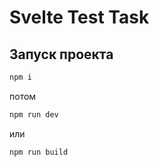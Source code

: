 # Svelte Test Task

## Запуск проекта

```bash
npm i
```

потом

```bash
npm run dev
```

или

```bash
npm run build
```
